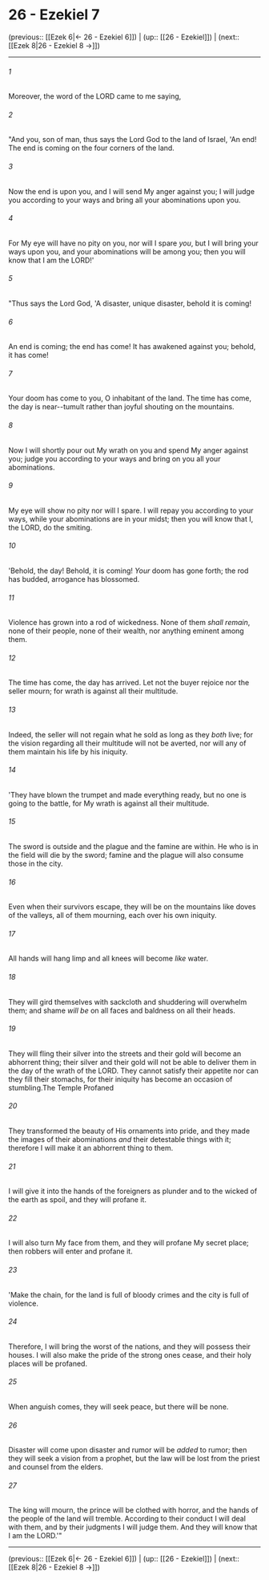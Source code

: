 # 26 - Ezekiel 7

(previous:: [[Ezek 6|← 26 - Ezekiel 6]]) | (up:: [[26 - Ezekiel]]) | (next:: [[Ezek 8|26 - Ezekiel 8 →]])

***


###### 1 
Moreover, the word of the LORD came to me saying, 

###### 2 
"And you, son of man, thus says the Lord God to the land of Israel, 'An end! The end is coming on the four corners of the land. 

###### 3 
Now the end is upon you, and I will send My anger against you; I will judge you according to your ways and bring all your abominations upon you. 

###### 4 
For My eye will have no pity on you, nor will I spare _you_, but I will bring your ways upon you, and your abominations will be among you; then you will know that I am the LORD!' 

###### 5 
"Thus says the Lord God, 'A disaster, unique disaster, behold it is coming! 

###### 6 
An end is coming; the end has come! It has awakened against you; behold, it has come! 

###### 7 
Your doom has come to you, O inhabitant of the land. The time has come, the day is near--tumult rather than joyful shouting on the mountains. 

###### 8 
Now I will shortly pour out My wrath on you and spend My anger against you; judge you according to your ways and bring on you all your abominations. 

###### 9 
My eye will show no pity nor will I spare. I will repay you according to your ways, while your abominations are in your midst; then you will know that I, the LORD, do the smiting. 

###### 10 
'Behold, the day! Behold, it is coming! _Your_ doom has gone forth; the rod has budded, arrogance has blossomed. 

###### 11 
Violence has grown into a rod of wickedness. None of them _shall remain_, none of their people, none of their wealth, nor anything eminent among them. 

###### 12 
The time has come, the day has arrived. Let not the buyer rejoice nor the seller mourn; for wrath is against all their multitude. 

###### 13 
Indeed, the seller will not regain what he sold as long as they _both_ live; for the vision regarding all their multitude will not be averted, nor will any of them maintain his life by his iniquity. 

###### 14 
'They have blown the trumpet and made everything ready, but no one is going to the battle, for My wrath is against all their multitude. 

###### 15 
The sword is outside and the plague and the famine are within. He who is in the field will die by the sword; famine and the plague will also consume those in the city. 

###### 16 
Even when their survivors escape, they will be on the mountains like doves of the valleys, all of them mourning, each over his own iniquity. 

###### 17 
All hands will hang limp and all knees will become _like_ water. 

###### 18 
They will gird themselves with sackcloth and shuddering will overwhelm them; and shame _will be_ on all faces and baldness on all their heads. 

###### 19 
They will fling their silver into the streets and their gold will become an abhorrent thing; their silver and their gold will not be able to deliver them in the day of the wrath of the LORD. They cannot satisfy their appetite nor can they fill their stomachs, for their iniquity has become an occasion of stumbling.The Temple Profaned 

###### 20 
They transformed the beauty of His ornaments into pride, and they made the images of their abominations _and_ their detestable things with it; therefore I will make it an abhorrent thing to them. 

###### 21 
I will give it into the hands of the foreigners as plunder and to the wicked of the earth as spoil, and they will profane it. 

###### 22 
I will also turn My face from them, and they will profane My secret place; then robbers will enter and profane it. 

###### 23 
'Make the chain, for the land is full of bloody crimes and the city is full of violence. 

###### 24 
Therefore, I will bring the worst of the nations, and they will possess their houses. I will also make the pride of the strong ones cease, and their holy places will be profaned. 

###### 25 
When anguish comes, they will seek peace, but there will be none. 

###### 26 
Disaster will come upon disaster and rumor will be _added_ to rumor; then they will seek a vision from a prophet, but the law will be lost from the priest and counsel from the elders. 

###### 27 
The king will mourn, the prince will be clothed with horror, and the hands of the people of the land will tremble. According to their conduct I will deal with them, and by their judgments I will judge them. And they will know that I am the LORD.'"

***

(previous:: [[Ezek 6|← 26 - Ezekiel 6]]) | (up:: [[26 - Ezekiel]]) | (next:: [[Ezek 8|26 - Ezekiel 8 →]])
